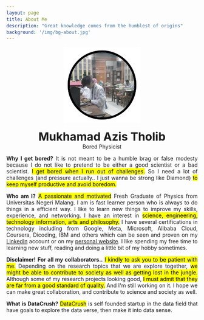 ```yaml
---
layout: page
title: About Me
description: "Great knowledge comes from the humblest of origins"
background: '/img/bg-about.jpg'
---
```


<p align="center">
  <img src="/img/azis.png" style="width:200px;" />
</p>
<p align="center" margin="0px"><strong  style="font-size:30px;" >Mukhamad Azis Tholib</strong><br>Bored Physicist</p>

<p style='text-align: justify;'><strong>Why I get bored?</strong> It is not meant to be a humble brag or false modesty because I do not like to pretend to be either a good scientist or a bad scientist. <mark>I get bored when I run out of challenges.</mark> So I need a lot of challenges (and pressure actually.. I just wanna be strong like Diamond) <mark>to keep myself productive and avoid boredom.</mark></p>



<p style='text-align: justify;'><strong>Who am I?</strong> <mark>A passionate and motivated</mark> Fresh Graduate of Physics from Universitas Negeri Malang. I am is fast learner person who is always to do things in a efficient way. I like to learn new things to improve my skills, experience, and networking. I have an interest in <mark>science, engineering, technology information, arts and philosophy.</mark> I have several certifications in technology including from Google, Meta, Microsoft, Alibaba Cloud, Coursera, Dicoding, IBM and others which can be seen and proven on my <a href="https://www.linkedin.com/in/mukhamad-az/">LinkedIn</a> account or on my <a href="https://mukhamadazistholib.000webhostapp.com/">personal website</a>. I like spending my free time to learning new stuff, reading and doing a little bit of my hobby sometimes.</p>

<p style='text-align: justify;'><strong>Disclaimer!</strong> <strong>For all my collaborators..</strong> <mark>I kindly to ask you to be patient with me.</mark> Depending on the research topics that we are explore together, <mark>we might be able to contribute to society as well as getting lost in the jungle.</mark> Although some of my research projects looking good, <mark>I must admit that they are far from a good standard of quality.</mark> And I'm still working on it. I hope we can make great collaboration, and contribute to science and society as well.</p>

<p style='text-align: justify; '><strong>What is DataCrush?</strong> <mark>DataCrush</mark> is self founded startup in the data field that have goals to explore the data verse, then make it into data sense.</p>
